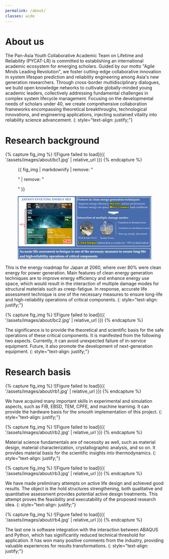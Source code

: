 ```yaml
---
permalink: /about/
classes: wide
---
```

# About us

The Pan-Asia Youth Collaborative Academic Team on Lifetime and Reliability (PYCAT-LR) is committed to establishing an international academic ecosystem for emerging scholars. Guided by our motto "Agile Minds Leading Revolution", we foster cutting-edge collaborative innovation in system lifespan prediction and reliability engineering among Asia's new generation researchers. Through cross-border multidisciplinary dialogues, we build open knowledge networks to cultivate globally-minded young academic leaders, collectively addressing fundamental challenges in complex system lifecycle management. Focusing on the developmental needs of scholars under 40, we create comprehensive collaboration frameworks encompassing theoretical breakthroughs, technological innovations, and engineering applications, injecting sustained vitality into reliability science advancement.
{: style="text-align: justify;"}

# Research background

{% capture fig_img %}
![Figure failed to load]({{ '/assets/images/about/bc1.jpg' | relative_url }})
{% endcapture %}
<figure>
  {{ fig_img | markdownify | remove: "<p>" | remove: "</p>" }}
</figure>

<figure>
    <img src="/assets/images/about/bc1.jpg" alt="Figure failed to load">
</figure>

This is the energy roadmap for Japan at 2060, where over 80% were clean energy for power generation. Main features of clean energy generation techniques are to improve energy efficiency and enhance energy use space, which would result in the interaction of multiple damage modes for structural materials such as creep-fatigue. In response, accurate life assessment technique is one of the necessary measures to ensure long-life and high-reliability operations of critical components.
{: style="text-align: justify;"}

{% capture fig_img %}
![Figure failed to load]({{ '/assets/images/about/bc2.jpg' | relative_url }})
{% endcapture %}

The significance is to provide the theoretical and scientific basis for the safe operations of these critical components. It is manifested from the following two aspects. Currently, it can avoid unexpected failure of in-service equipment. Future, it also promote the development of next-generation equipment.
{: style="text-align: justify;"}

# Research basis 

{% capture fig_img %}
![Figure failed to load]({{ '/assets/images/about/rb1.jpg' | relative_url }})
{% endcapture %}

We have acquired many important skills in experimental and simulation aspects, such as FIB, EBSD, TEM, CPFE, and machine learning. It can provide the hardware basis for the smooth implementation of this project.
{: style="text-align: justify;"}

{% capture fig_img %}
![Figure failed to load]({{ '/assets/images/about/rb2.jpg' | relative_url }})
{% endcapture %}

Material science fundamentals are of necessity as well, such as material design, material characterization, crystallographic analysis, and so on. It provides material basis for the scientific insights into thermodynamics.
{: style="text-align: justify;"}

{% capture fig_img %}
![Figure failed to load]({{ '/assets/images/about/rb3.jpg' | relative_url }})
{% endcapture %}

We have made preliminary attempts on active life design and achieved good results. The object is the hold structures strengthening, both qualitative and quantitative assessment provides potential active design treatments. This attempt proves the feasibility and executability of the proposed research idea.
{: style="text-align: justify;"}

{% capture fig_img %}
![Figure failed to load]({{ '/assets/images/about/rb4.jpg' | relative_url }})
{% endcapture %}

The last one is software integration with the interaction between ABAQUS and Python, which has significantly reduced technical threshold for application. It has won many positive comments from the industry, providing valuable experiences for results transformations.
{: style="text-align: justify;"}
